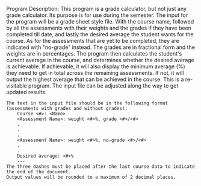 Program Description: 
    This program is a grade calculator, but not just any grade calculator. Its purpose is for use during the semester. 
    The input for the program will be a grade sheet style file. With the course name, followed by all the assessments with 
    their weights and the grades if they have been completed till date, and lastly the desired average the student wants
    for the course. As for the assessments that are yet to be completed, they are indicated with "no-grade" instead. 
    The grades are in fractional form and the weights are in percentages. 
    The program then calculates the student's current average in the course, and determines whether the desired average is 
    achievable. 
    If achievable, it will also display the minimum average (%) they need to get in total across the remaining assessments. 
    If not, it will output the highest average that can be achieved in the course. 
    This is a re-visitable program. The input file can be adjusted along the way to get updated results.
    
    The text in the input file should be in the following format (assessments with grades and without grades):
        Course <#>: <Name>
        <Assessment Name>: weight <#>%, grade <#>/<#>
        .
        .
        .
        <Assessment Name>: weight <#>%, no-grade <#>/<#>
        .
        .
        Desired average: <#>%
        --- 
    The three dashes must be placed after the last course data to indicate the end of the document. 
    Output values will be rounded to a maximum of 2 decimal places. 
